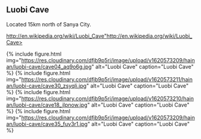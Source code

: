 ## Luobi Cave

Located 15km north of Sanya City.

<http://en.wikipedia.org/wiki/Luobi_Cave">http://en.wikipedia.org/wiki/Luobi_Cave>

{% include figure.html img="https://res.cloudinary.com/dfjb9p5ri/image/upload/v1620573209/hainan/luobi-cave/cave04_aq9o6g.jpg"
alt="Luobi Cave" caption="Luobi Cave" %}
{% include figure.html img="https://res.cloudinary.com/dfjb9p5ri/image/upload/v1620573211/hainan/luobi-cave/cave30_zsyqli.jpg"
alt="Luobi Cave" caption="Luobi Cave" %}
{% include figure.html img="https://res.cloudinary.com/dfjb9p5ri/image/upload/v1620573210/hainan/luobi-cave/cave18_jlpnow.jpg"
alt="Luobi Cave" caption="Luobi Cave" %}
{% include figure.html img="https://res.cloudinary.com/dfjb9p5ri/image/upload/v1620573209/hainan/luobi-cave/cave35_fuv3r1.jpg"
alt="Luobi Cave" caption="Luobi Cave" %}